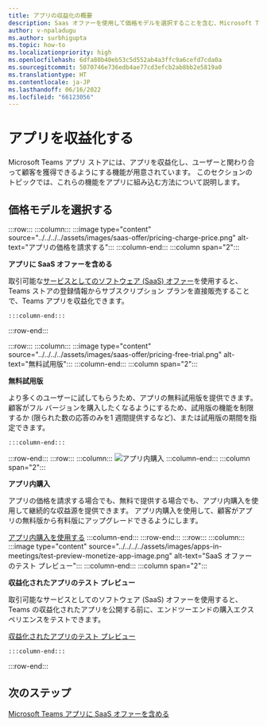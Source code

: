 ```yaml
---
title: アプリの収益化の概要
description: Saas オファーを使用して価格モデルを選択することを含む、Microsoft Teams アプリを収益化する方法について説明します。
author: v-npaladugu
ms.author: surbhigupta
ms.topic: how-to
ms.localizationpriority: high
ms.openlocfilehash: 6dfa80b40eb53c5d552ab4a3ffc9a6cefd7cda0a
ms.sourcegitcommit: 5070746e736edb4ae77cd3efcb2ab8bb2e5819a0
ms.translationtype: HT
ms.contentlocale: ja-JP
ms.lasthandoff: 06/16/2022
ms.locfileid: "66123056"
---
```

# <a name="monetize-your-app"></a>アプリを収益化する

Microsoft Teams アプリ ストアには、アプリを収益化し、ユーザーと関わり合って顧客を獲得できるようにする機能が用意されています。 このセクションのトピックでは、これらの機能をアプリに組み込む方法について説明します。
 
## <a name="choose-a-pricing-model"></a>価格モデルを選択する

:::row:::
    :::column:::
        :::image type="content" source="../../../../assets/images/saas-offer/pricing-charge-price.png" alt-text="アプリの価格を請求する":::
    :::column-end:::
    :::column span="2":::

**アプリに SaaS オファーを含める**

取引可能な[サービスとしてのソフトウェア (SaaS) オファー](~/concepts/deploy-and-publish/appsource/prepare/include-saas-offer.md)を使用すると、Teams ストアの登録情報からサブスクリプション プランを直接販売することで、Teams アプリを収益化できます。

    :::column-end:::
:::row-end:::

:::row:::
    :::column:::
     :::image type="content" source="../../../../assets/images/saas-offer/pricing-free-trial.png" alt-text="無料試用版":::
    :::column-end:::
    :::column span="2":::

**無料試用版**

より多くのユーザーに試してもらうため、アプリの無料試用版を提供できます。 顧客がフル バージョンを購入したくなるようにするため、試用版の機能を制限するか (限られた数の応答のみを1 週間提供するなど)、または試用版の期間を指定できます。

    :::column-end:::
:::row-end:::
:::row:::
    :::column:::
        ![アプリ内購入](~/assets/images/saas-offer/pricing-in-app-purchases.png)
    :::column-end:::
    :::column span="2":::

**アプリ内購入**

アプリの価格を請求する場合でも、無料で提供する場合でも、アプリ内購入を使用して継続的な収益源を提供できます。 アプリ内購入を使用して、顧客がアプリの無料版から有料版にアップグレードできるようにします。

[アプリ内購入を使用する](~/concepts/deploy-and-publish/appsource/prepare/in-app-purchase-flow.md)
    :::column-end:::
:::row-end:::
:::row:::
    :::column:::
        :::image type="content" source="../../../../assets/images/apps-in-meetings/test-preview-monetize-app-image.png" alt-text="SaaS オファーのテスト プレビュー":::
    :::column-end:::
    :::column span="2":::

**収益化されたアプリのテスト プレビュー**

取引可能なサービスとしてのソフトウェア (SaaS) オファーを使用すると、Teams の収益化されたアプリを公開する前に、エンドツーエンドの購入エクスペリエンスをテストできます。

[収益化されたアプリのテスト プレビュー](Test-preview-for-monetized-apps.md)

    :::column-end:::
:::row-end:::

## <a name="next-step"></a>次のステップ

[Microsoft Teams アプリに SaaS オファーを含める](~/concepts/deploy-and-publish/appsource/prepare/include-saas-offer.md)
